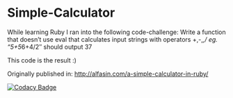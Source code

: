 # Simple-Calculator
While learning Ruby I ran into the following code-challenge:
Write a function that doesn’t use eval that calculates input strings with operators +,-,*,/ eg. “5+5*6+4/2″ should output 37

This code is the result :)

Originally published in: http://alfasin.com/a-simple-calculator-in-ruby/

[![Codacy Badge](https://api.codacy.com/project/badge/grade/79cf3443acbf4b2e9e58e1c62b5b57aa)](https://www.codacy.com/app/alfasin/Simple-Calculator)

